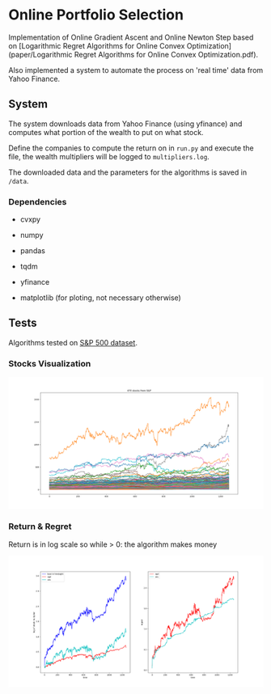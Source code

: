 # Online Portfolio Selection

Implementation of Online Gradient Ascent and Online Newton Step based on [Logarithmic Regret Algorithms for Online Convex Optimization](paper/Logarithmic Regret Algorithms for Online Convex Optimization.pdf).

Also implemented a system to automate the process on 'real time' data from Yahoo Finance.


## System

The system downloads data from Yahoo Finance (using yfinance) and computes what portion of the wealth to put on what stock.

Define the companies to compute the return on in ```run.py``` and execute the file, the wealth multipliers will be logged to ```multipliers.log```.

The downloaded data and the parameters for the algorithms is saved in ```/data```.

### Dependencies

* cvxpy

* numpy

* pandas

* tqdm

* yfinance

* matplotlib (for ploting, not necessary otherwise)

## Tests

Algorithms tested on [S&P 500 dataset](https://www.kaggle.com/camnugent/sandp500?select=all_stocks_5yr.csv).

### Stocks Visualization
![](imgs/SP.png)

### Return & Regret

Return is in log scale so while > 0: the algorithm makes money

![](imgs/SP_results.png)
